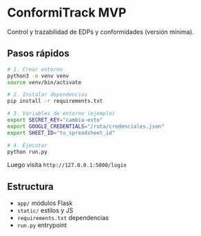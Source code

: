 # ConformiTrack MVP

Control y trazabilidad de EDPs y conformidades (versión mínima).

## Pasos rápidos

```bash
# 1. Crear entorno
python3 -m venv venv
source venv/bin/activate

# 2. Instalar dependencias
pip install -r requirements.txt

# 3. Variables de entorno (ejemplo)
export SECRET_KEY="cambia-esto"
export GOOGLE_CREDENTIALS="/ruta/credenciales.json"
export SHEET_ID="tu_spreadsheet_id"

# 4. Ejecutar
python run.py
```

Luego visita `http://127.0.0.1:5000/login`

## Estructura
- `app/` módulos Flask
- `static/` estilos y JS
- `requirements.txt` dependencias
- `run.py` entrypoint
